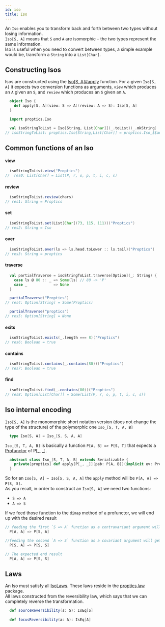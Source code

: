 ```yaml
---
id: iso
title: Iso
---
```


An `Iso` enables you to transform back and forth between two types without losing information.<br/>
`Iso[S, A]` means that `S` and `A` are isomorphic – the two types represent the same information.<br/>
Iso is useful when you need to convert between types, a simple example would be, transform a `String` into a `List[Char]`.

## Constructing Isos

Isos are constructed using the [Iso[S, A]#apply](/Proptics/api/proptics/Iso$.html#apply[S,A](view:S=%3EA)(review:A=%3ES):proptics.Iso[S,A]) function. For a given `Iso[S, A]` it expects two conversion functions as arguments,
`view` which produces an `A` given an `S`, and `review` which produces an `S` given an `A`.

```scala
  object Iso {
    def apply[S, A](view: S => A)(review: A => S): Iso[S, A]
  }
```

```scala
  import proptics.Iso

  val isoStringToList = Iso[String, List[Char]](_.toList)(_.mkString)
// isoStringToList: proptics.Iso[String,List[Char]] = proptics.Iso_$$anon$16@4b898027  
```

## Common functions of an Iso

#### view
```scala
  isoStringToList.view("Proptics") 
//  res0: List[Char] = List(P, r, o, p, t, i, c, s)
```

#### review
```scala
  isoStringToList.review(chars)
// res1: String = Proptics
```

#### set
```scala
  isoStringToList.set(List[Char](73, 115, 111))("Proptics")
// res2: String = Iso
```

#### over
```scala
  isoStringToList.over(ls => ls.head.toLower :: ls.tail)("Proptics")
// res3: String = proptics
```

#### traverse
```scala
  val partialTraverse = isoStringToList.traverse[Option](_: String) {
    case ls @ 80 :: _ => Some(ls) // 80 -> 'P'
    case _            => None
  }

  partialTraverse("Proptics")
// res4: Option[String] = Some(Proptics)

  partialTraverse("proptics")
// res5: Option[String] = None
```

#### exits
```scala
  isoStringToList.exists(_.length === 8)("Proptics")
// res6: Boolean = true
```

#### contains
```scala
  isoStringToList.contains(_.contains(80))("Proptics")
// res7: Boolean = true
```

#### find
```scala
  isoStringToList.find(_.contains(80))("Proptics")
// res8: Option[List[Char]] = Some(List(P, r, o, p, t, i, c, s))
```

## Iso internal encoding

`Iso[S, A]` is the monomorphic short notation version (does not change the type of the structure) of the polymorphic one `Iso_[S, T, A, B]`

```scala
  type Iso[S, A] = Iso_[S, S, A, A]
``` 

`Iso_[S, T, A, B]` is basically a function `P[A, B] => P[S, T]` that expects a [Profunctor](/Proptics/docs/profunctors/profunctor) of P[_, _].

```scala
  abstract class Iso_[S, T, A, B] extends Serializable {
    private[proptics] def apply[P[_, _]](pab: P[A, B])(implicit ev: Profunctor[P]): P[S, T]
  }
```

So for an `Iso[S, A] ~ Iso[S, S, A, A]` the `apply` method will be `P[A, A] => P[S, S]`. <br/> 
As you recall, in order to construct an `Iso[S, A]` we need two functions:<br/> 
- `S => A`<br/>
- `A => S`<br/>

If we feed those function to the `dimap` method of a profunctor, we will end up with the desired result

```scala
// feeding the first `S => A` function as a contravariant argument will get us
  P[A, A] => P[S, A]

//feeding the second `A => S` function as a covariant argument will get us
  P[S, A] => P[S, S]

// The expected end result
  P[A, A] => P[S, S] 
```

## Laws

An Iso must satisfy all [IsoLaws](/Proptics/api/proptics/law/IsoLaws.html). These laws reside in the [proptics.law](/Proptics/api/proptics/law/index.html) package.<br/>
All laws constructed from the reversibility law, which says that we can completely reverse the transformation.<br/>
```scala
  def sourceReversibility(s: S): IsEq[S]
 
  def focusReversibility(a: A): IsEq[A]
```




